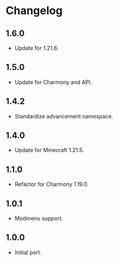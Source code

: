 # Changelog

## 1.6.0

- Update for 1.21.6.

## 1.5.0

- Update for Charmony and API.

## 1.4.2

- Standardize advancement namespace.

## 1.4.0

- Update for Minecraft 1.21.5.

## 1.1.0

- Refactor for Charmony 1.19.0.

## 1.0.1

- Modmenu support.

## 1.0.0

- Initial port.